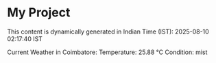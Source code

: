 # My Project

This content is dynamically generated in Indian Time (IST): 2025-08-10 02:17:40 IST


Current Weather in Coimbatore:
Temperature: 25.88 °C
Condition: mist
